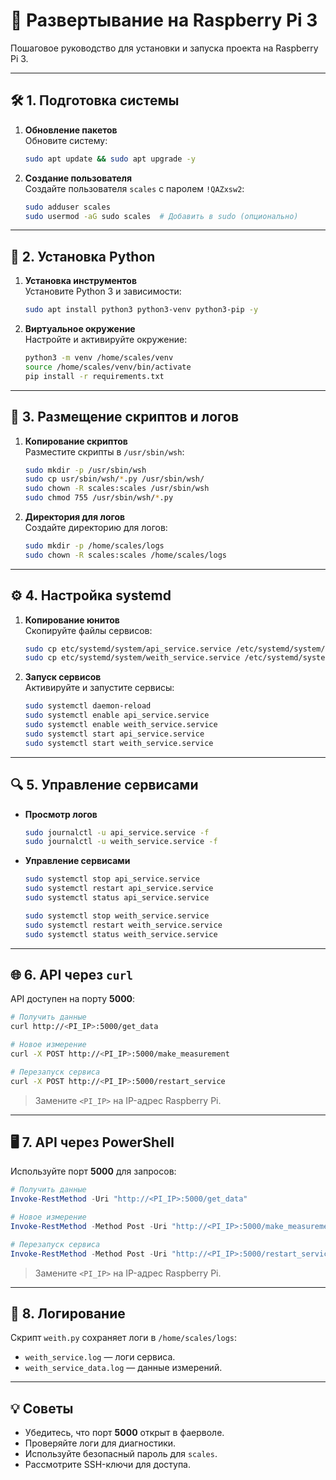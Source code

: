 # 🌟 Развертывание на Raspberry Pi 3

Пошаговое руководство для установки и запуска проекта на Raspberry Pi 3.

---

## 🛠 1. Подготовка системы

1. **Обновление пакетов**  
   Обновите систему:  
   ```bash
   sudo apt update && sudo apt upgrade -y
   ```

2. **Создание пользователя**  
   Создайте пользователя `scales` с паролем `!QAZxsw2`:  
   ```bash
   sudo adduser scales
   sudo usermod -aG sudo scales  # Добавить в sudo (опционально)
   ```

---

## 🐍 2. Установка Python

1. **Установка инструментов**  
   Установите Python 3 и зависимости:  
   ```bash
   sudo apt install python3 python3-venv python3-pip -y
   ```

2. **Виртуальное окружение**  
   Настройте и активируйте окружение:  
   ```bash
   python3 -m venv /home/scales/venv
   source /home/scales/venv/bin/activate
   pip install -r requirements.txt
   ```

---

## 📂 3. Размещение скриптов и логов

1. **Копирование скриптов**  
   Разместите скрипты в `/usr/sbin/wsh`:  
   ```bash
   sudo mkdir -p /usr/sbin/wsh
   sudo cp usr/sbin/wsh/*.py /usr/sbin/wsh/
   sudo chown -R scales:scales /usr/sbin/wsh
   sudo chmod 755 /usr/sbin/wsh/*.py
   ```

2. **Директория для логов**  
   Создайте директорию для логов:  
   ```bash
   sudo mkdir -p /home/scales/logs
   sudo chown -R scales:scales /home/scales/logs
   ```

---

## ⚙️ 4. Настройка systemd

1. **Копирование юнитов**  
   Скопируйте файлы сервисов:  
   ```bash
   sudo cp etc/systemd/system/api_service.service /etc/systemd/system/
   sudo cp etc/systemd/system/weith_service.service /etc/systemd/system/
   ```

2. **Запуск сервисов**  
   Активируйте и запустите сервисы:  
   ```bash
   sudo systemctl daemon-reload
   sudo systemctl enable api_service.service
   sudo systemctl enable weith_service.service
   sudo systemctl start api_service.service
   sudo systemctl start weith_service.service
   ```

---

## 🔍 5. Управление сервисами

- **Просмотр логов**  
   ```bash
   sudo journalctl -u api_service.service -f
   sudo journalctl -u weith_service.service -f
   ```

- **Управление сервисами**  
   ```bash
   sudo systemctl stop api_service.service
   sudo systemctl restart api_service.service
   sudo systemctl status api_service.service

   sudo systemctl stop weith_service.service
   sudo systemctl restart weith_service.service
   sudo systemctl status weith_service.service
   ```

---

## 🌐 6. API через `curl`

API доступен на порту **5000**:  
```bash
# Получить данные
curl http://<PI_IP>:5000/get_data

# Новое измерение
curl -X POST http://<PI_IP>:5000/make_measurement

# Перезапуск сервиса
curl -X POST http://<PI_IP>:5000/restart_service
```

> Замените `<PI_IP>` на IP-адрес Raspberry Pi.

---

## 🖥 7. API через PowerShell

Используйте порт **5000** для запросов:  
```powershell
# Получить данные
Invoke-RestMethod -Uri "http://<PI_IP>:5000/get_data"

# Новое измерение
Invoke-RestMethod -Method Post -Uri "http://<PI_IP>:5000/make_measurement"

# Перезапуск сервиса
Invoke-RestMethod -Method Post -Uri "http://<PI_IP>:5000/restart_service"
```

> Замените `<PI_IP>` на IP-адрес Raspberry Pi.

---

## 📜 8. Логирование

Скрипт `weith.py` сохраняет логи в `/home/scales/logs`:  
- `weith_service.log` — логи сервиса.  
- `weith_service_data.log` — данные измерений.

---

## 💡 Советы

- Убедитесь, что порт **5000** открыт в фаерволе.  
- Проверяйте логи для диагностики.  
- Используйте безопасный пароль для `scales`.  
- Рассмотрите SSH-ключи для доступа.
